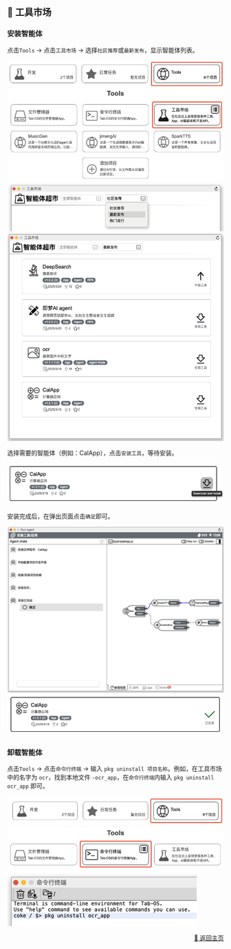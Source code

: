 ## 🧰 工具市场

### 安装智能体

点击`Tools` -> 点击`工具市场` -> 选择`社区推荐`或`最新发布`，显示智能体列表。

<div><img src="../assets/tool-mart1_cn.jpg" alt="tool-mart1" /></div>
<div><img src="../assets/tool-mart2_cn.jpg" alt="tool-mart2" /></div>
<div><img src="../assets/tool-mart3_cn.jpg" alt="tool-mart3" /></div>
<div><img src="../assets/tool-mart4_cn.jpg" alt="tool-mart4" /></div>

选择需要的智能体（例如：CalApp），点击`安装工具`，等待安装。

<div><img src="../assets/tool-mart5_cn.jpg" alt="tool-mart5" /></div>

安装完成后，在弹出页面点击`确定`即可。

<div><img src="../assets/tool-mart6_cn.jpg" alt="tool-mart6" /></div>
<div><img src="../assets/tool-mart7_cn.jpg" alt="tool-mart7" /></div>

### 卸载智能体

点击`Tools` -> 点击`命令行终端` -> 输入 `pkg uninstall 项目名称`。例如，在工具市场中的名字为 `ocr`，找到本地文件 `-ocr_app`，在`命令行终端`内输入 `pkg uninstall ocr_app` 即可。

<div><img src="../assets/tool-mart8_cn.jpg" alt="tool-mart8" /></div>
<div><img src="../assets/tool-mart9_cn.jpg" alt="tool-mart9" /></div>
<div><img src="../assets/tool-mart10_cn.jpg" alt="tool-mart10" /></div>

<p align="right" >
  <a href="../README-zh_CN.md">
    🔗 返回主页
  </a>
</p>